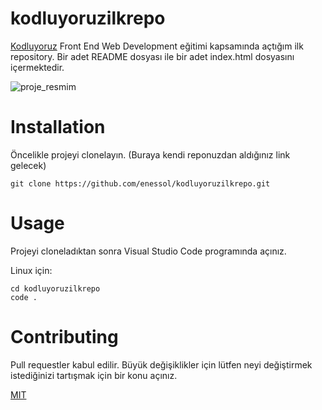 # kodluyoruzilkrepo
[Kodluyoruz](https://www.kodluyoruz.org/) Front End Web Development eğitimi kapsamında açtığım ilk repository. Bir adet README dosyası ile bir adet index.html dosyasını içermektedir.

![proje_resmim](https://user-images.githubusercontent.com/94052771/141183754-8930ecb1-92f6-4164-9baf-058f07d1e9a7.png)

# Installation
Öncelikle projeyi clonelayın. (Buraya kendi reponuzdan aldığınız link gelecek)
```
git clone https://github.com/enessol/kodluyoruzilkrepo.git
```

# Usage
Projeyi cloneladıktan sonra Visual Studio Code programında açınız.

Linux için:

```
cd kodluyoruzilkrepo
code .
```

# Contributing
Pull requestler kabul edilir. Büyük değişiklikler için lütfen neyi değiştirmek istediğinizi tartışmak için bir konu açınız.

[MIT](https://choosealicense.com/licenses/mit/)
